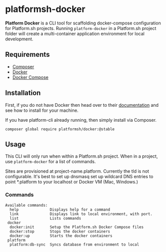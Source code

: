 # platformsh-docker
**Platform Docker** is a CLI tool for scaffolding docker-compose configuration for Platform.sh projects. Running ````platform-docker````
in a Platform.sh project folder will create a multi-container application environment for local development.

## Requirements

* [Composer](https://getcomposer.org/)
* [Docker](https://www.docker.com/)
* [Docker Compose](https://docs.docker.com/compose/)

## Installation

First, if you do not have Docker then head over to their [documentation](https://docs.docker.com/) and see how to install for your machine.

If you have platform-cli already running, then simply install via Composer.
````
composer global require platformsh/docker:@stable
````

## Usage

This CLI will only run when within a Platform.sh project. When in a project, use ````platform-docker```` for a list of commands.

Sites are provisioned at project-name.platform. Currently the tld is not configurable. It's best to set up dnsmasq set up
wildcard DNS entries to point \*.platform to your localhost or Docker VM (Mac, Windows.)

### Commands

````
Available commands:
  help              Displays help for a command
  link              Displays link to local environment, with port.
  list              Lists commands
 docker
  docker:init       Setup the Platform.sh Docker Compose files
  docker:stop       Stops the docker containers
  docker:up         Starts the docker containers
 platform
  platform:db-sync  Syncs database from environment to local
````
